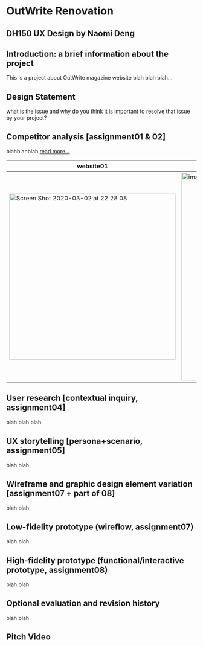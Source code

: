 # OutWrite Renovation 

## DH150 UX Design by Naomi Deng

## Introduction: a brief information about the project
This is a project about OutWrite magazine website blah blah blah...

## Design Statement
what is the issue and why do you think it is important to resolve that issue by your project? 

## Competitor analysis [assignment01 & 02] 
blahblahblah [read more...](https://github.com/naominzd/Heuristic-Evaluation-DH-150/blob/master/assignment1/README.md)

website01 | website02
-----------|----------
<img width="440" alt="Screen Shot 2020-03-02 at 22 28 08" src="https://user-images.githubusercontent.com/59623164/75807920-18dfdf80-5d3b-11ea-920b-ac0b1423795c.png"> | <img width="551" alt="image" src="https://user-images.githubusercontent.com/59623164/75807949-2301de00-5d3b-11ea-9267-00402e042509.png">

## User research [contextual inquiry, assignment04]
blah blah blah 

## UX storytelling [persona+scenario, assignment05]
blah blah 

## Wireframe and graphic design element variation [assignment07 + part of 08]
blah blah 

## Low-fidelity prototype (wireflow, assignment07)
blah blah

## High-fidelity prototype (functional/interactive prototype, assignment08)
blah blah 

## Optional evaluation and revision history
blah blah 

## Pitch Video
